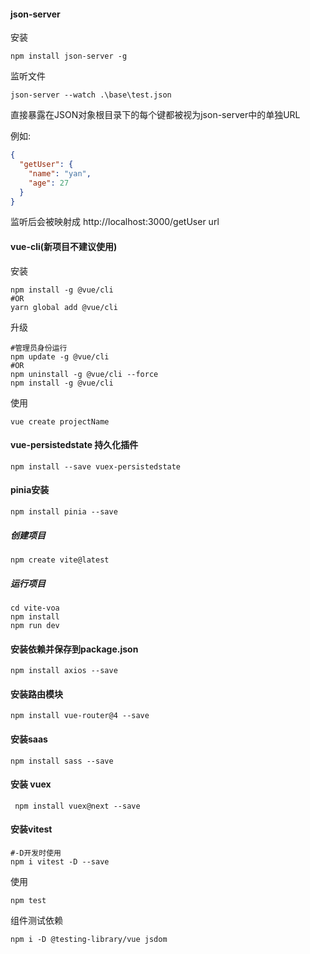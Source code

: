 #### json-server
安装
``` shell
npm install json-server -g
```
监听文件
``` shell
json-server --watch .\base\test.json
```
直接暴露在JSON对象根目录下的每个键都被视为json-server中的单独URL

例如:
```json
{
  "getUser": {
    "name": "yan",
    "age": 27
  }
}
```
监听后会被映射成  http://localhost:3000/getUser url

#### vue-cli(新项目不建议使用)
安装
```shell
npm install -g @vue/cli
#OR
yarn global add @vue/cli
```
升级
```shell
#管理员身份运行
npm update -g @vue/cli
#OR
npm uninstall -g @vue/cli --force
npm install -g @vue/cli
```
使用
```shell
vue create projectName
```

#### vue-persistedstate 持久化插件
```shell
npm install --save vuex-persistedstate
```

#### pinia安装
```shell
npm install pinia --save
```

##### 创建项目
```shell
npm create vite@latest 
```
##### 运行项目
```shell
cd vite-voa
npm install
npm run dev
```

#### 安装依赖并保存到package.json
```shell
npm install axios --save
```

#### 安装路由模块
```shell
npm install vue-router@4 --save
```

#### 安装saas
```shell
npm install sass --save
```
#### 安装 vuex
```shell
 npm install vuex@next --save
```

#### 安装vitest
```shell
#-D开发时使用
npm i vitest -D --save
```
使用
```shell
npm test
```
组件测试依赖

```shell
npm i -D @testing-library/vue jsdom
```